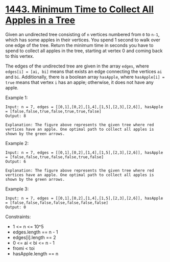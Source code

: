 # [1443. Minimum Time to Collect All Apples in a Tree](https://leetcode.com/problems/minimum-time-to-collect-all-apples-in-a-tree/description/)

Given an undirected tree consisting of `n` vertices numbered from `0` to `n-1`, which has some apples in their vertices. You spend 1 second to walk over one edge of the tree. Return the minimum time in seconds you have to spend to collect all apples in the tree, starting at vertex 0 and coming back to this vertex.

The edges of the undirected tree are given in the array `edges`, where `edges[i] = [ai, bi]` means that exists an edge connecting the vertices `ai` and `bi`. Additionally, there is a boolean array `hasApple`, where `hasApple[i] = true` means that vertex `i` has an apple; otherwise, it does not have any apple.

 

Example 1:

    Input: n = 7, edges = [[0,1],[0,2],[1,4],[1,5],[2,3],[2,6]], hasApple = [false,false,true,false,true,true,false]
    Output: 8 

    Explanation: The figure above represents the given tree where red vertices have an apple. One optimal path to collect all apples is shown by the green arrows.  

Example 2:

    Input: n = 7, edges = [[0,1],[0,2],[1,4],[1,5],[2,3],[2,6]], hasApple = [false,false,true,false,false,true,false]
    Output: 6

    Explanation: The figure above represents the given tree where red vertices have an apple. One optimal path to collect all apples is shown by the green arrows.  

Example 3:

    Input: n = 7, edges = [[0,1],[0,2],[1,4],[1,5],[2,3],[2,6]], hasApple = [false,false,false,false,false,false,false]
    Output: 0
 

Constraints:

* 1 <= n <= 10^5
* edges.length == n - 1
* edges[i].length == 2
* 0 <= ai < bi <= n - 1
* fromi < toi
* hasApple.length == n